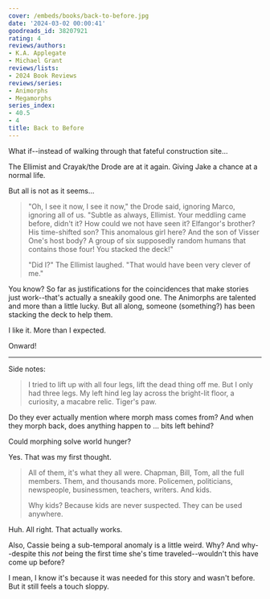 ```yaml
---
cover: /embeds/books/back-to-before.jpg
date: '2024-03-02 00:00:41'
goodreads_id: 38207921
rating: 4
reviews/authors:
- K.A. Applegate
- Michael Grant
reviews/lists:
- 2024 Book Reviews
reviews/series:
- Animorphs
- Megamorphs
series_index:
- 40.5
- 4
title: Back to Before
---
```

What if--instead of walking through that fateful construction site...

The Ellimist and Crayak/the Drode are at it again. Giving Jake a chance at a normal life. 

But all is not as it seems...

> "Oh, I see it now, I see it now," the Drode said, ignoring Marco, ignoring all of us. "Subtle as always, Ellimist. Your meddling came before, didn't it? How could we not have seen it? Elfangor's brother? His time-shifted son? This anomalous girl here? And the son of Visser One's host body? A group of six supposedly random humans that contains those four! You stacked the deck!"
> 
> "Did I?" The Ellimist laughed. "That would have been very clever of me."

You know? So far as justifications for the coincidences that make stories just work--that's actually a sneakily good one. The Animorphs are talented and more than a little lucky. But all along, someone (something?) has been stacking the deck to help them. 

I like it. More than I expected. 

Onward!

<!--more-->

- - - 

Side notes:

> I tried to lift up with all four legs, lift the dead thing off me. But I only had three legs. My left hind leg lay across the bright-lit floor, a curiosity, a macabre relic. Tiger's paw.

Do they ever actually mention where morph mass comes from? And when they morph back, does anything happen to ... bits left behind? 

Could morphing solve world hunger? 

Yes. That was my first thought. 

> All of them, it's what they all were. Chapman, Bill, Tom, all the full members. Them, and thousands more. Policemen, politicians, newspeople, businessmen, teachers, writers. And kids.
> 
> Why kids? Because kids are never suspected. They can be used anywhere.

Huh. All right. That actually works. 

Also, Cassie being a sub-temporal anomaly is a little weird. Why? And why--despite this *not* being the first time she's time traveled--wouldn't this have come up before?

I mean, I know it's because it was needed for this story and wasn't before. But it still feels a touch sloppy. 
